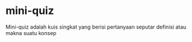# mini-quiz
Mini-quiz adalah kuis singkat yang berisi pertanyaan seputar definisi atau makna suatu konsep
